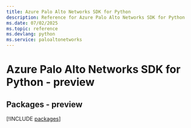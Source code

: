 ```yaml
---
title: Azure Palo Alto Networks SDK for Python
description: Reference for Azure Palo Alto Networks SDK for Python
ms.date: 07/02/2025
ms.topic: reference
ms.devlang: python
ms.service: paloaltonetworks
---
```

# Azure Palo Alto Networks SDK for Python - preview
## Packages - preview
[!INCLUDE [packages](palo-alto-networks-index.md)]